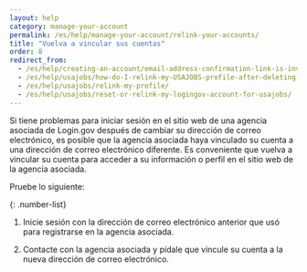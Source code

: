 ```yaml
---
layout: help
category: manage-your-account
permalink: /es/help/manage-your-account/relink-your-accounts/
title: "Vuelva a vincular sus cuentas"
order: 8
redirect_from:
  - /es/help/creating-an-account/email-address-confirmation-link-is-invalid/
  - /es/help/usajobs/how-do-I-relink-my-USAJOBS-profile-after-deleting-my-login-account/
  - /es/help/usajobs/relink-my-profile/
  - /es/help/usajobs/reset-or-relink-my-logingov-account-for-usajobs/
---
```

Si tiene problemas para iniciar sesión en el sitio web de una agencia asociada de Login.gov después de cambiar su dirección de correo electrónico, es posible que la agencia asociada haya vinculado su cuenta a una dirección de correo electrónico diferente. Es conveniente que vuelva a vincular su cuenta para acceder a su información o perfil en el sitio web de la agencia asociada.

Pruebe lo siguiente:

{: .number-list}
1. Inicie sesión con la dirección de correo electrónico anterior que usó para registrarse en la agencia asociada.

2. Contacte con la agencia asociada y pídale que vincule su cuenta a la nueva dirección de correo electrónico.
